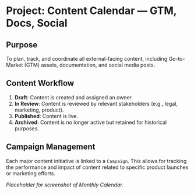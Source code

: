# Project: Content Calendar — GTM, Docs, Social

## Purpose

To plan, track, and coordinate all external-facing content, including Go-to-Market (GTM) assets, documentation, and social media posts.

## Content Workflow

1.  **Draft**: Content is created and assigned an owner.
2.  **In Review**: Content is reviewed by relevant stakeholders (e.g., legal, marketing, product).
3.  **Published**: Content is live.
4.  **Archived**: Content is no longer active but retained for historical purposes.

## Campaign Management

Each major content initiative is linked to a `Campaign`. This allows for tracking the performance and impact of content related to specific product launches or marketing efforts.

*Placeholder for screenshot of Monthly Calendar.*
